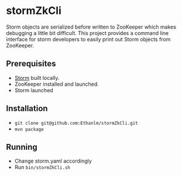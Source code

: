 # stormZkCli

Storm objects are serialized before written to ZooKeeper which makes debugging a little bit difficult. 
This project provides a command line interface for storm developers to easily print out Storm objects from ZooKeeper.

## Prerequisites

* [Storm](https://github.com/apache/storm) built locally.
* ZooKeeper installed and launched.
* Storm launched

## Installation

* `git clone git@github.com:Ethanlm/stormZkCli.git`
* `mvn package`

## Running

* Change storm.yaml accordingly
* Run `bin/stormZkCli.sh`
